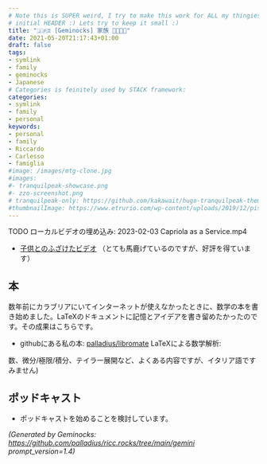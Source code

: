 ```yaml
---
# Note this is SUPER weird, I try to make this work for ALL my thingies so there might be some behavioural clatches in the
# initial HEADER :) Lets try to keep it small :)
title: "🇯🇵♊ [Geminocks] 家族 👨‍👩‍👧‍👦"
date: 2021-05-20T21:17:43+01:00
draft: false
tags:
- symlink
- family
- geminocks
- Japanese
# Categories is feinitely used by STACK framework:
categories:
- symlink
- family
- personal
keywords:
- personal
- family
- Riccardo
- Carlesso
- famiglia
#image: /images/mtg-clone.jpg
#images:
#- tranquilpeak-showcase.png
#- zzo-screenshot.png
# tranquilpeak-only: https://github.com/kakawait/hugo-tranquilpeak-theme/blob/master/docs/user.md#image
#thumbnailImage: https://www.etrurio.com/wp-content/uploads/2019/12/pistacchi-scaled.jpg
---
```


TODO ローカルビデオの埋め込み:  2023-02-03 Capriola as a Service.mp4

* [子供とのふざけたビデオ](https://www.youtube.com/playlist?list=PLLW_mrnzxmSpYyZ3zBOuRjNMpVOlSIlzi) （とても馬鹿げているのですが、好評を得ています）

## 本

数年前にカラブリアにいてインターネットが使えなかったときに、数学の本を書き始めました。LaTeXのドキュメントに記憶とアイデアを書き留めたかったのです。その成果はこちらです。

* githubにある私の本: [palladius/libromate](https://github.com/palladius/libromate)  LaTeXによる数学解析:

数、微分/極限/積分、テイラー展開など、よくある内容ですが、イタリア語ですみません)

## ポッドキャスト

* ポッドキャストを始めることを検討しています。


*(Generated by Geminocks: https://github.com/palladius/ricc.rocks/tree/main/gemini prompt_version=1.4)*